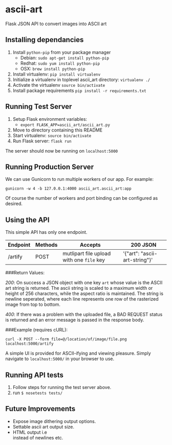 # ascii-art
Flask JSON API to convert images into ASCII art

Installing dependancies
------------------------------------------------

1. Install `python-pip` from your package manager
    * Debian: `sudo apt-get install python-pip`
    * Redhat: `sudo yum install python-pip`
    * OSX: `brew install python-pip`
2. Install virtualenv: `pip install virtualenv`
3. Initialize a virtualenv in toplevel ascii_art directory:
`virtualenv ./`
4. Activate the virtualenv
`source bin/activate`
5. Install package requirements 
`pip install -r requirements.txt`

Running Test Server
------------------------------------------------
1. Setup Flask environment variables:
    * `export FLASK_APP=ascii_art/ascii_art.py`
2. Move to directory containing this README
3. Start virtualenv: `source bin/activate`
4. Run Flask server: `flask run`

The server should now be running on `localhost:5000`

Running Production Server
------------------------------------------------

We can use Gunicorn to run multiple workers of our app.
For example:

`gunicorn -w 4 -b 127.0.0.1:4000 ascii_art.ascii_art:app`

Of course the number of workers and port binding can be configured
as desired.

Using the API
------------------------------------------------

This simple API has only one endpoint.

Endpoint | Methods | Accepts                                   | 200 JSON
---------|---------|-------------------------------------------|--------------
/artify  | POST    | mutlipart file upload with one `file` key | '{"art": "ascii-art-string"}'

###Return Values:

*200*: On success a JSON object with one key `art` whose value is the ASCII art
string is returned. The ascii string is scaled to a maximum width or height of 256
characters, while the aspect ratio is maintained. The string is newline
seperated, where each line represents one row of the rasterized image from top
to bottom.

*400*: If there was a problem with the uploaded file, a BAD REQUEST status is
returned and an error message is passed in the response body.

###Example (requires cURL):

`curl -X POST --form file=@/location/of/image/file.png localhost:5000/artify`

A simple UI is provided for ASCII-ifying and viewing pleasure. Simply navigate
to `localhost:5000/` in your browser to use.

Running API tests
------------------------------------------------

1. Follow steps for running the test server above.
2. run `$ nosetests tests/`

Future Improvements
------------------------------------------------

* Expose image dithering output options.
* Settable ascii art output size.
* HTML output i.e <br> instead of newlines etc.
